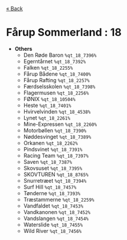 <a href="../parks_available.md">&laquo; Back</a>
# Fårup Sommerland : 18
 - **Others** 
   - Den Røde Baron `%qt_18_7396%`
   - Egerntårnet `%qt_18_7392%`
   - Falken `%qt_18_2255%`
   - Fårup Bådene `%qt_18_7400%`
   - Fårup Rafting `%qt_18_2257%`
   - Færdselsskolen `%qt_18_7398%`
   - Flagermusen `%qt_18_2256%`
   - FØNIX `%qt_18_10504%`
   - Heste `%qt_18_7401%`
   - Hvirvelvinden `%qt_18_4538%`
   - Lynet `%qt_18_2261%`
   - Mine-Expressen `%qt_18_2260%`
   - Motorbøllen `%qt_18_7390%`
   - Nøddesvinget `%qt_18_7389%`
   - Orkanen `%qt_18_2262%`
   - Pindsvinet `%qt_18_7391%`
   - Racing Team `%qt_18_7397%`
   - Saven `%qt_18_7387%`
   - Skovsuset `%qt_18_7395%`
   - SKOVTUREN `%qt_18_8765%`
   - Snurretræet `%qt_18_7394%`
   - Surf Hill `%qt_18_7457%`
   - Tønderne `%qt_18_7393%`
   - Træstammerne `%qt_18_2259%`
   - Vandfaldet `%qt_18_7453%`
   - Vandkanonen `%qt_18_7452%`
   - Vandslangen `%qt_18_7454%`
   - Waterslide `%qt_18_7455%`
   - Wild River `%qt_18_7456%`